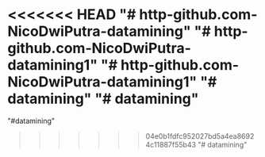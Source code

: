 <<<<<<< HEAD
"# http-github.com-NicoDwiPutra-datamining" 
"# http-github.com-NicoDwiPutra-datamining1" 
"# http-github.com-NicoDwiPutra-datamining1" 
"# datamining" 
"# datamining" 
=======
"#datamining"
>>>>>>> 04e0b1fdfc952027bd5a4ea86924c11887f55b43
"# datamining" 
